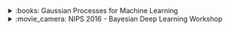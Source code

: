 <!-- !!!!!!!!!!!!!!!!!!!!! BOOKS !!!!!!!!!!!!!!!!!!!!!-->

<div>
<details>
<summary>:books: Gaussian Processes for Machine Learning</summary>
<div markdown='1'>

+ Author : [C. Rasmussen](http://mlg.eng.cam.ac.uk/carl/){:.mdLink}, [C. Williams](https://homepages.inf.ed.ac.uk/ckiw/){:.mdLink}
+ Review : Very good concise book that perfectly balances the amount of math to lay a formal foundation in Gaussian Processes (GP) for ML, while still being easy to follow. A must read for anyone interested in GP. The provided code turned into a easy to use Matlab toolbox ([GPML](http://www.gaussianprocess.org/gpml/code/matlab/doc/)). 
+ Recommend as : 
    * Introductory book to Gaussian Processes (chapters 1-5).
    * Preparation for GP research and advance use-cases (chapters 6-9).
    * Reference for GP.
+ Notes : Fortunately, Prof. Rasmussen teaches a few of my classes at Cambridge U., he really has a gift to explain complicated topics in easy terms.
+ Level : Intermediate - Advanced. 
+ [Link](http://www.gaussianprocess.org/gpml/chapters/){:.mdLink}
+ Price : Free HTML version, ~40$ hardcover.

</div>
</details>
</div>


<!-- !!!!!!!!!!!!!!!!!!!!! MOOCS !!!!!!!!!!!!!!!!!!!!!-->
<div>
<details>
<summary>:movie_camera: NIPS 2016 - Bayesian Deep Learning Workshop</summary>
<div markdown='1'>

+ Author : multiple.
+ Review : Good videos of the workshop. Being able to listen to many of the best researchers in this quickly growing field is very interesting. Unfortunate the videos are too short to really be able to cover the subject with great depth.
+ Recommend as : 
    * Stand alone videos for anyone interested in Bayesian Deep Learning (should have some knowledge of ML and DL).
+ Level : Intermediate-Advanced. 
+ [Link](https://www.youtube.com/channel/UC_LBLWLfKk5rMKDOHoO7vPQ){:.mdLink}

</div>
</details>
</div> 
